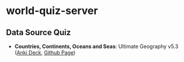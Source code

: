 # world-quiz-server

## Data Source Quiz

- **Countries, Continents, Oceans and Seas**: Ultimate Geography v5.3 ([Anki Deck](https://ankiweb.net/shared/info/2109889812), [Github Page](https://github.com/anki-geo/ultimate-geography/tree/master))
